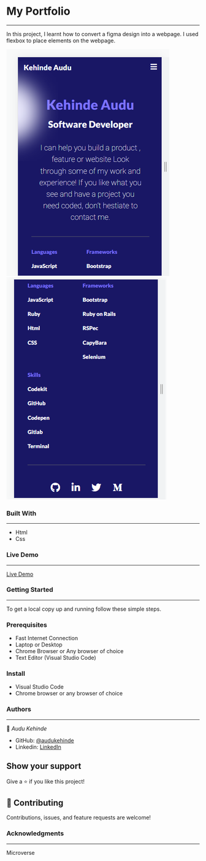 # My Portfolio
---
In this project, I learnt how to convert a figma design into a webpage. I used flexbox to place elements on the webpage. 

![project image](https://github.com/audukehinde/portfolio/blob/menubranch/img/portfolio%20mobile.PNG)
![project image](https://github.com/audukehinde/portfolio/blob/menubranch/img/portfolio%20mobile2.PNG)

### Built With
---
* Html
* Css

### Live Demo
---
[Live Demo](https://audukehinde.github.io/portfolio/)


### Getting Started
---
To get a local copy up and running follow these simple steps.


### Prerequisites
* Fast Internet Connection
* Laptop or Desktop
* Chrome Browser or Any browser of choice
* Text Editor (Visual Studio Code)


### Install
* Visual Studio Code
* Chrome browser or any browser of choice


### Authors
---
👤 *Audu Kehinde*

* GitHub: [@audukehinde](https://github.com/audukehindea)
* Linkedin: [LinkedIn](https://www.linkedin.com/in/kehinde-audu-a44926175/)


## Show your support

Give a ⭐ if you like this project!

## 🤝 Contributing

Contributions, issues, and feature requests are welcome!


### Acknowledgments
---
Microverse




